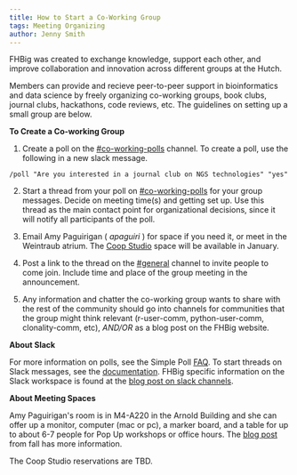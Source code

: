 ```yaml
---
title: How to Start a Co-Working Group
tags: Meeting Organizing
author: Jenny Smith
---
```


FHBig was created to exchange knowledge, support each other, and improve collaboration and innovation across different groups at the Hutch.

Members can  provide and recieve peer-to-peer support in bioinformatics and data science by freely organizing co-working groups, book clubs, journal clubs, hackathons, code reviews, etc. The guidelines on setting up a small group are below.

**To Create a Co-working Group**
1. Create a poll on the [#co-working-polls](https://fhbig.slack.com/messages/co-working-polls) channel. To create a poll, use the following in a new slack message.

```
/poll "Are you interested in a journal club on NGS technologies" "yes"
```

2. Start a thread from your poll on [#co-working-polls](https://fhbig.slack.com/messages/co-working-polls) for your group messages. Decide on meeting time(s) and getting set up. Use this thread as the main contact point for organizational decisions, since it will notify all participants of the poll.

3.  Email Amy Paguirigan ( *apaguiri* ) for space if you need it, or meet in the Weintraub atrium. The [Coop Studio](https://centernet.fredhutch.org/cn/u/bdsc.html) space will be available in January.

4.  Post a link to the thread on the [#general](https://fhbig.slack.com/messages/general)  channel to invite people to come join. Include time and place of the group meeting in the announcement.

5. Any information and chatter the co-working group wants to share with the rest of the community should go into channels for communities that the group might think relevant (r-user-comm, python-user-comm, clonality-comm, etc), *AND/OR* as a blog post on the FHBig website.

**About Slack**

For more information on polls, see the Simple Poll [FAQ](https://simplepoll.rocks/faq/). To start threads on Slack messages, see the [documentation](https://get.slack.help/hc/en-us/articles/115000769927-Message-and-file-threads). FHBig specific information on the Slack workspace is found at the [blog post on slack channels](https://fredhutch.github.io/FHBig/Three-Useful-Slack-Channels/).  

**About Meeting Spaces**

Amy Paguirigan's room is in M4-A220 in the Arnold Building and she can offer up a monitor, computer (mac or pc), a marker board, and a table for up to about 6-7 people for Pop Up workshops or office hours. The [blog post](https://fredhutch.github.io/FHBig/FallPopUps/) from fall has more information.

The Coop Studio reservations are TBD.
